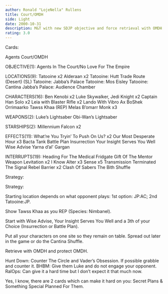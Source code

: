 ```yaml
---
author: Ronald "LojeNella" Rullens
title: Court/OMDH
side: Light
date: 2000-10-31
description: M&T with new SDJP objective and force retrieval with OMDH
rating: 3.0
---
```

Cards: 

Agents Court/OMDH

OBJECTIVE(1):
Agents In The Court/No Love For The Empire

LOCATIONS(9):
Tatooine x2
Alderaan x2
Tatooine: Hutt Trade Route (Desert) (SL)
Tatooine: Jabba’s Palace
Tatooine: Mos Eisley
Tatooine: Cantina
Jabba’s Palace: Audience Chamber

CHARACTERS(16):
Ben Kenobi x2
Luke Skywalker, Jedi Knight x2
Captain Han Solo x2
Leia with Blaster Rifle x2
Lando With Vibro Ax
BoShek
Orrimaarko
Tawss Khaa (REP)
Melas
B’omarr Monk x3

WEAPONS(2):
Luke’s Lightsaber
Obi-Wan’s Lightsaber

STARSHIPS(2):
Millennium Falcon x2

EFFECTS(11):
What’re You Tryin’ To Push On Us? x2
Our Most Desperate Hour x3
Bacta Tank
Battle Plan
Insurrection
Your Insight Serves You Well
Wise Advise
Yarna d’al’ Gargan

INTERRUPTS(19):
Heading For The Medical Fridgate
Gift Of The Mentor
Weapon Levitation x2
I Know
Alter x3
Sense x5
Transmission Terminated
The Signal
Rebel Barrier x2
Clash Of Sabers
The Bith Shuffle


Strategy: 

Strategy:

Starting location depends on what opponent plays:
1st option: JP:AC;
2nd Tatooine:JP.

Show Tawss Khaa as you REP (Species: Nimbanel).

Start with Wise Advise, Your Insight Serves You Well and a 3th of your Choice (Insurrection or Battle Plan).

Put all your characters on one site so they remain on table. Spread out later in the game or do the Cantina Shuffle.

Retrieve with OMDH and protect OMDH.

Hunt Down: Counter The Circle and Vader’s Obsession. If possible grabble and counter it.
BHBM: Give them Luke and do not engage your opponent.
RalOps: Can give it a hard time but I don’t expect it that much now.

Yes, I know, there are 2 cards which can make it hard on you: Secret Plans & Something Special Planned For Them.
